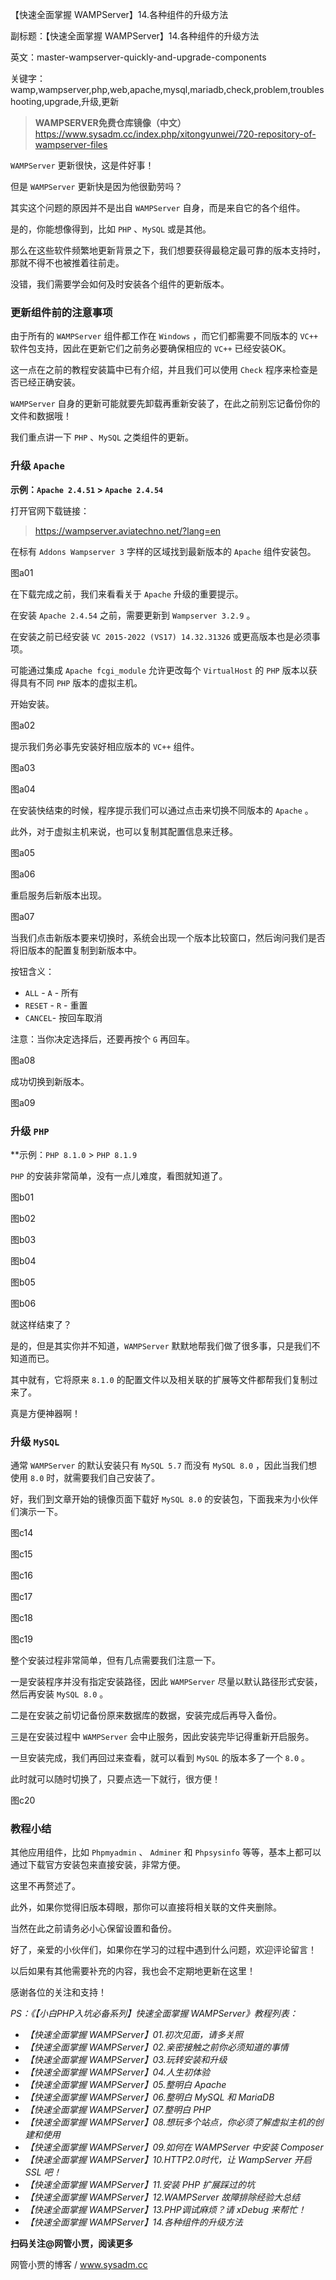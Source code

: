 【快速全面掌握 WAMPServer】14.各种组件的升级方法

副标题：【快速全面掌握 WAMPServer】14.各种组件的升级方法

英文：master-wampserver-quickly-and-upgrade-components

关键字：wamp,wampserver,php,web,apache,mysql,mariadb,check,problem,troubleshooting,upgrade,升级,更新





> **WAMPSERVER免费仓库镜像（中文）**
> https://www.sysadm.cc/index.php/xitongyunwei/720-repository-of-wampserver-files



`WAMPServer` 更新很快，这是件好事！

但是 `WAMPServer` 更新快是因为他很勤劳吗？

其实这个问题的原因并不是出自 `WAMPServer` 自身，而是来自它的各个组件。

是的，你能想像得到，比如 `PHP` 、`MySQL` 或是其他。

那么在这些软件频繁地更新背景之下，我们想要获得最稳定最可靠的版本支持时，那就不得不也被推着往前走。

没错，我们需要学会如何及时安装各个组件的更新版本。



### 更新组件前的注意事项

由于所有的 `WAMPServer` 组件都工作在 `Windows` ，而它们都需要不同版本的 `VC++` 软件包支持，因此在更新它们之前务必要确保相应的 `VC++` 已经安装OK。

这一点在之前的教程安装篇中已有介绍，并且我们可以使用 `Check` 程序来检查是否已经正确安装。



`WAMPServer` 自身的更新可能就要先卸载再重新安装了，在此之前别忘记备份你的文件和数据哦！

我们重点讲一下 `PHP` 、`MySQL` 之类组件的更新。



### 升级 `Apache`

**示例：`Apache 2.4.51` > `Apache 2.4.54`**

打开官网下载链接：

> https://wampserver.aviatechno.net/?lang=en



在标有 `Addons Wampserver 3` 字样的区域找到最新版本的 `Apache` 组件安装包。

图a01



在下载完成之前，我们来看看关于 `Apache` 升级的重要提示。

在安装 `Apache 2.4.54` 之前，需要更新到 `Wampserver 3.2.9` 。

在安装之前已经安装 `VC 2015-2022 (VS17) 14.32.31326` 或更高版本也是必须事项。

可能通过集成 `Apache fcgi_module` 允许更改每个 `VirtualHost` 的 `PHP` 版本以获得具有不同 `PHP` 版本的虚拟主机。



开始安装。

图a02



提示我们务必事先安装好相应版本的 `VC++` 组件。

图a03

图a04



在安装快结束的时候，程序提示我们可以通过点击来切换不同版本的 `Apache` 。

此外，对于虚拟主机来说，也可以复制其配置信息来迁移。

图a05

图a06



重启服务后新版本出现。

图a07



当我们点击新版本要来切换时，系统会出现一个版本比较窗口，然后询问我们是否将旧版本的配置复制到新版本中。

按钮含义：

* `ALL` - `A` - 所有
* `RESET` - `R` - 重置
* `CANCEL`- 按回车取消

注意：当你决定选择后，还要再按个 `G` 再回车。

图a08



成功切换到新版本。

图a09



### 升级 `PHP`

**示例：`PHP 8.1.0` > `PHP 8.1.9`

`PHP` 的安装非常简单，没有一点儿难度，看图就知道了。

图b01

图b02

图b03

图b04

图b05

图b06



就这样结束了？

是的，但是其实你并不知道，`WAMPServer` 默默地帮我们做了很多事，只是我们不知道而已。

其中就有，它将原来 `8.1.0` 的配置文件以及相关联的扩展等文件都帮我们复制过来了。

真是方便神器啊！



### 升级 `MySQL`

通常 `WAMPServer` 的默认安装只有 `MySQL 5.7` 而没有 `MySQL 8.0` ，因此当我们想使用 `8.0` 时，就需要我们自己安装了。

好，我们到文章开始的镜像页面下载好 `MySQL 8.0` 的安装包，下面我来为小伙伴们演示一下。

图c14

图c15

图c16

图c17

图c18

图c19



整个安装过程非常简单，但有几点需要我们注意一下。

一是安装程序并没有指定安装路径，因此 `WAMPServer` 尽量以默认路径形式安装，然后再安装 `MySQL 8.0` 。

二是在安装之前切记备份原来数据库的数据，安装完成后再导入备份。

三是在安装过程中 `WAMPServer` 会中止服务，因此安装完毕记得重新开启服务。



一旦安装完成，我们再回过来查看，就可以看到 `MySQL` 的版本多了一个 `8.0` 。

此时就可以随时切换了，只要点选一下就行，很方便！

图c20



### 教程小结

其他应用组件，比如 `Phpmyadmin` 、 `Adminer` 和 `Phpsysinfo` 等等，基本上都可以通过下载官方安装包来直接安装，非常方便。

这里不再赘述了。

此外，如果你觉得旧版本碍眼，那你可以直接将相关联的文件夹删除。

当然在此之前请务必小心保留设置和备份。

好了，亲爱的小伙伴们，如果你在学习的过程中遇到什么问题，欢迎评论留言！

以后如果有其他需要补充的内容，我也会不定期地更新在这里！

感谢各位的关注和支持！



*PS：《【小白PHP入坑必备系列】快速全面掌握 WAMPServer》教程列表：*

* *【快速全面掌握 WAMPServer】01.初次见面，请多关照*
* *【快速全面掌握 WAMPServer】02.亲密接触之前你必须知道的事情*
* *【快速全面掌握 WAMPServer】03.玩转安装和升级*
* *【快速全面掌握 WAMPServer】04.人生初体验*
* *【快速全面掌握 WAMPServer】05.整明白 Apache*
* *【快速全面掌握 WAMPServer】06.整明白 MySQL 和 MariaDB*
* *【快速全面掌握 WAMPServer】07.整明白 PHP*
* *【快速全面掌握 WAMPServer】08.想玩多个站点，你必须了解虚拟主机的创建和使用*
* *【快速全面掌握 WAMPServer】09.如何在 WAMPServer 中安装 Composer*
* *【快速全面掌握 WAMPServer】10.HTTP2.0时代，让 WampServer 开启 SSL 吧！*
* *【快速全面掌握 WAMPServer】11.安装 PHP 扩展踩过的坑*
* *【快速全面掌握 WAMPServer】12.WAMPServer 故障排除经验大总结*
* *【快速全面掌握 WAMPServer】13.PHP调试麻烦？请 xDebug 来帮忙！*
* *【快速全面掌握 WAMPServer】14.各种组件的升级方法*



**扫码关注@网管小贾，阅读更多**

网管小贾的博客 / www.sysadm.cc